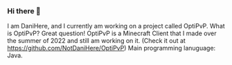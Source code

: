 ### Hi there 👋
I am DaniHere, and I currently am working on a project called OptiPvP. What is OptiPvP? Great question! OptiPvP is a Minecraft Client that I made over the summer of 2022 and still am working on it. (Check it out at https://github.com/NotDaniHere/OptiPvP) Main programming lanuguage: Java.

<!--
**NotDaniHere/NotDaniHere** is a ✨ _special_ ✨ repository because its `README.md` (this file) appears on your GitHub profile.

Here are some ideas to get you started:

- 🔭 I’m currently working on ...
- 🌱 I’m currently learning ...
- 👯 I’m looking to collaborate on ...
- 🤔 I’m looking for help with ...
- 💬 Ask me about ...
- 📫 How to reach me: ...
- 😄 Pronouns: ...
- ⚡ Fun fact: ...
-->

